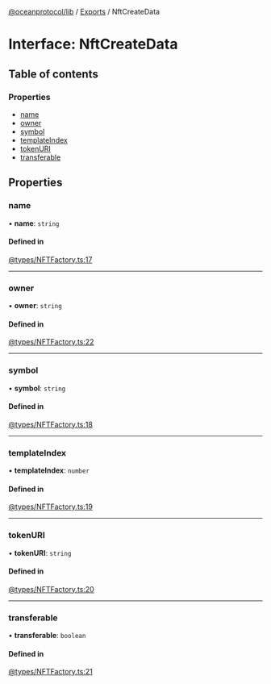 [@oceanprotocol/lib](../README.md) / [Exports](../modules.md) / NftCreateData

# Interface: NftCreateData

## Table of contents

### Properties

- [name](NftCreateData.md#name)
- [owner](NftCreateData.md#owner)
- [symbol](NftCreateData.md#symbol)
- [templateIndex](NftCreateData.md#templateindex)
- [tokenURI](NftCreateData.md#tokenuri)
- [transferable](NftCreateData.md#transferable)

## Properties

### name

• **name**: `string`

#### Defined in

[@types/NFTFactory.ts:17](https://github.com/oceanprotocol/ocean.js/blob/4f5a8cee/src/@types/NFTFactory.ts#L17)

___

### owner

• **owner**: `string`

#### Defined in

[@types/NFTFactory.ts:22](https://github.com/oceanprotocol/ocean.js/blob/4f5a8cee/src/@types/NFTFactory.ts#L22)

___

### symbol

• **symbol**: `string`

#### Defined in

[@types/NFTFactory.ts:18](https://github.com/oceanprotocol/ocean.js/blob/4f5a8cee/src/@types/NFTFactory.ts#L18)

___

### templateIndex

• **templateIndex**: `number`

#### Defined in

[@types/NFTFactory.ts:19](https://github.com/oceanprotocol/ocean.js/blob/4f5a8cee/src/@types/NFTFactory.ts#L19)

___

### tokenURI

• **tokenURI**: `string`

#### Defined in

[@types/NFTFactory.ts:20](https://github.com/oceanprotocol/ocean.js/blob/4f5a8cee/src/@types/NFTFactory.ts#L20)

___

### transferable

• **transferable**: `boolean`

#### Defined in

[@types/NFTFactory.ts:21](https://github.com/oceanprotocol/ocean.js/blob/4f5a8cee/src/@types/NFTFactory.ts#L21)
